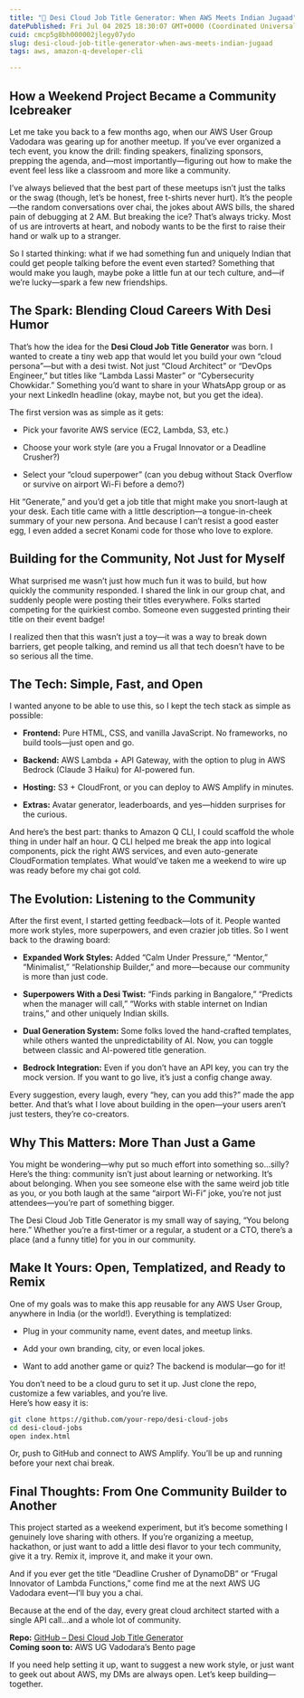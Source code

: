 ```yaml
---
title: "🧠 Desi Cloud Job Title Generator: When AWS Meets Indian Jugaad"
datePublished: Fri Jul 04 2025 18:30:07 GMT+0000 (Coordinated Universal Time)
cuid: cmcp5g8bh000002jlegy07ydo
slug: desi-cloud-job-title-generator-when-aws-meets-indian-jugaad
tags: aws, amazon-q-developer-cli

---
```


## **How a Weekend Project Became a Community Icebreaker**

Let me take you back to a few months ago, when our AWS User Group Vadodara was gearing up for another meetup. If you’ve ever organized a tech event, you know the drill: finding speakers, finalizing sponsors, prepping the agenda, and—most importantly—figuring out how to make the event feel less like a classroom and more like a community.

I’ve always believed that the best part of these meetups isn’t just the talks or the swag (though, let’s be honest, free t-shirts never hurt). It’s the people—the random conversations over chai, the jokes about AWS bills, the shared pain of debugging at 2 AM. But breaking the ice? That’s always tricky. Most of us are introverts at heart, and nobody wants to be the first to raise their hand or walk up to a stranger.

So I started thinking: what if we had something fun and uniquely Indian that could get people talking before the event even started? Something that would make you laugh, maybe poke a little fun at our tech culture, and—if we’re lucky—spark a few new friendships.

## **The Spark: Blending Cloud Careers With Desi Humor**

That’s how the idea for the **Desi Cloud Job Title Generator** was born. I wanted to create a tiny web app that would let you build your own “cloud persona”—but with a desi twist. Not just “Cloud Architect” or “DevOps Engineer,” but titles like “Lambda Lassi Master” or “Cybersecurity Chowkidar.” Something you’d want to share in your WhatsApp group or as your next LinkedIn headline (okay, maybe not, but you get the idea).

The first version was as simple as it gets:

* Pick your favorite AWS service (EC2, Lambda, S3, etc.)
    
* Choose your work style (are you a Frugal Innovator or a Deadline Crusher?)
    
* Select your “cloud superpower” (can you debug without Stack Overflow or survive on airport Wi-Fi before a demo?)
    

Hit “Generate,” and you’d get a job title that might make you snort-laugh at your desk. Each title came with a little description—a tongue-in-cheek summary of your new persona. And because I can’t resist a good easter egg, I even added a secret Konami code for those who love to explore.

## **Building for the Community, Not Just for Myself**

What surprised me wasn’t just how much fun it was to build, but how quickly the community responded. I shared the link in our group chat, and suddenly people were posting their titles everywhere. Folks started competing for the quirkiest combo. Someone even suggested printing their title on their event badge!

I realized then that this wasn’t just a toy—it was a way to break down barriers, get people talking, and remind us all that tech doesn’t have to be so serious all the time.

## **The Tech: Simple, Fast, and Open**

I wanted anyone to be able to use this, so I kept the tech stack as simple as possible:

* **Frontend:** Pure HTML, CSS, and vanilla JavaScript. No frameworks, no build tools—just open and go.
    
* **Backend:** AWS Lambda + API Gateway, with the option to plug in AWS Bedrock (Claude 3 Haiku) for AI-powered fun.
    
* **Hosting:** S3 + CloudFront, or you can deploy to AWS Amplify in minutes.
    
* **Extras:** Avatar generator, leaderboards, and yes—hidden surprises for the curious.
    

And here’s the best part: thanks to Amazon Q CLI, I could scaffold the whole thing in under half an hour. Q CLI helped me break the app into logical components, pick the right AWS services, and even auto-generate CloudFormation templates. What would’ve taken me a weekend to wire up was ready before my chai got cold.

## **The Evolution: Listening to the Community**

After the first event, I started getting feedback—lots of it. People wanted more work styles, more superpowers, and even crazier job titles. So I went back to the drawing board:

* **Expanded Work Styles:** Added “Calm Under Pressure,” “Mentor,” “Minimalist,” “Relationship Builder,” and more—because our community is more than just code.
    
* **Superpowers With a Desi Twist:** “Finds parking in Bangalore,” “Predicts when the manager will call,” “Works with stable internet on Indian trains,” and other uniquely Indian skills.
    
* **Dual Generation System:** Some folks loved the hand-crafted templates, while others wanted the unpredictability of AI. Now, you can toggle between classic and AI-powered title generation.
    
* **Bedrock Integration:** Even if you don’t have an API key, you can try the mock version. If you want to go live, it’s just a config change away.
    

Every suggestion, every laugh, every “hey, can you add this?” made the app better. And that’s what I love about building in the open—your users aren’t just testers, they’re co-creators.

## **Why This Matters: More Than Just a Game**

You might be wondering—why put so much effort into something so…silly? Here’s the thing: community isn’t just about learning or networking. It’s about belonging. When you see someone else with the same weird job title as you, or you both laugh at the same “airport Wi-Fi” joke, you’re not just attendees—you’re part of something bigger.

The Desi Cloud Job Title Generator is my small way of saying, “You belong here.” Whether you’re a first-timer or a regular, a student or a CTO, there’s a place (and a funny title) for you in our community.

## **Make It Yours: Open, Templatized, and Ready to Remix**

One of my goals was to make this app reusable for any AWS User Group, anywhere in India (or the world!). Everything is templatized:

* Plug in your community name, event dates, and meetup links.
    
* Add your own branding, city, or even local jokes.
    
* Want to add another game or quiz? The backend is modular—go for it!
    

You don’t need to be a cloud guru to set it up. Just clone the repo, customize a few variables, and you’re live.  
Here’s how easy it is:

```bash
git clone https://github.com/your-repo/desi-cloud-jobs
cd desi-cloud-jobs
open index.html
```

Or, push to GitHub and connect to AWS Amplify. You’ll be up and running before your next chai break.

## **Final Thoughts: From One Community Builder to Another**

This project started as a weekend experiment, but it’s become something I genuinely love sharing with others. If you’re organizing a meetup, hackathon, or just want to add a little desi flavor to your tech community, give it a try. Remix it, improve it, and make it your own.

And if you ever get the title “Deadline Crusher of DynamoDB” or “Frugal Innovator of Lambda Functions,” come find me at the next AWS UG Vadodara event—I’ll buy you a chai.

Because at the end of the day, every great cloud architect started with a single API call…and a whole lot of community.

**Repo:** [GitHub – Desi Cloud Job Title Generator](https://github.com/your-repo/desi-cloud-jobs)  
**Coming soon to:** AWS UG Vadodara’s Bento page

If you need help setting it up, want to suggest a new work style, or just want to geek out about AWS, my DMs are always open. Let’s keep building—together.